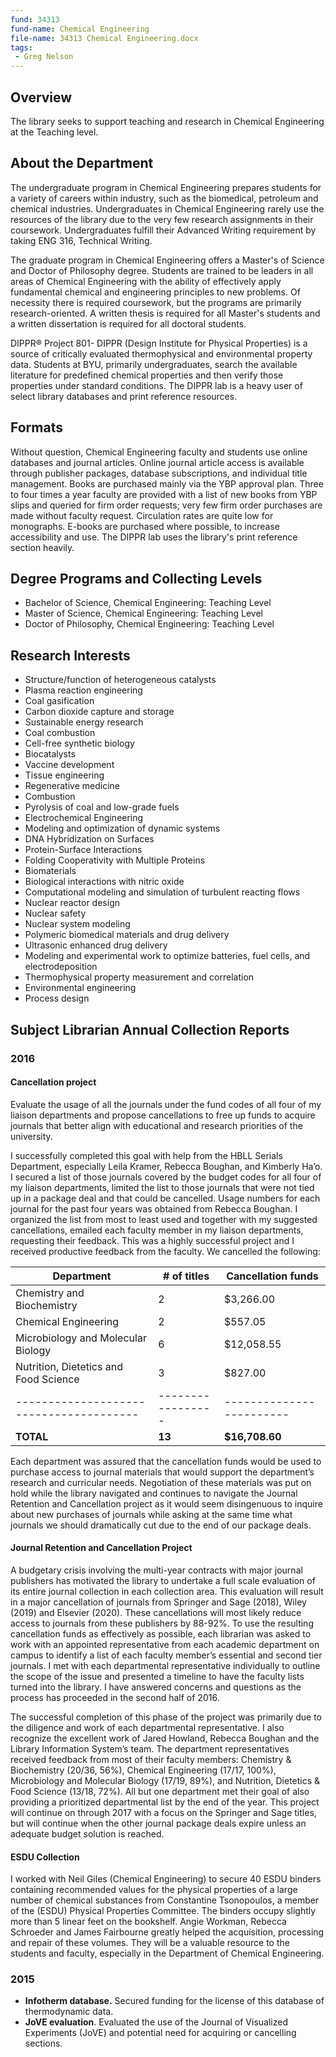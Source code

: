 ```yaml
---
fund: 34313
fund-name: Chemical Engineering
file-name: 34313 Chemical Engineering.docx
tags:
 - Greg Nelson
---
```


## Overview

The library seeks to support teaching and research in Chemical Engineering at the Teaching level.

## About the Department

The undergraduate program in Chemical Engineering prepares students for a variety of careers within industry, such as the biomedical, petroleum and chemical industries. Undergraduates in Chemical Engineering rarely use the resources of the library due to the very few research assignments in their coursework. Undergraduates fulfill their Advanced Writing requirement by taking ENG 316, Technical Writing.

The graduate program in Chemical Engineering offers a Master&#39;s of Science and Doctor of Philosophy degree. Students are trained to be leaders in all areas of Chemical Engineering with the ability of effectively apply fundamental chemical and engineering principles to new problems. Of necessity there is required coursework, but the programs are primarily research-oriented. A written thesis is required for all Master&#39;s students and a written dissertation is required for all doctoral students.

DIPPR® Project 801- DIPPR (Design Institute for Physical Properties) is a source of critically evaluated thermophysical and environmental property data. Students at BYU, primarily undergraduates, search the available literature for predefined chemical properties and then verify those properties under standard conditions. The DIPPR lab is a heavy user of select library databases and print reference resources.

## Formats

Without question, Chemical Engineering faculty and students use online databases and journal articles. Online journal article access is available through publisher packages, database subscriptions, and individual title management. Books are purchased mainly via the YBP approval plan. Three to four times a year faculty are provided with a list of new books from YBP slips and queried for firm order requests; very few firm order purchases are made without faculty request. Circulation rates are quite low for monographs. E-books are purchased where possible, to increase accessibility and use. The DIPPR lab uses the library&#39;s print reference section heavily.

## Degree Programs and Collecting Levels

- Bachelor of Science, Chemical Engineering: Teaching Level
- Master of Science, Chemical Engineering: Teaching Level
- Doctor of Philosophy, Chemical Engineering: Teaching Level

## Research Interests

- Structure/function of heterogeneous catalysts
- Plasma reaction engineering
- Coal gasification
- Carbon dioxide capture and storage
- Sustainable energy research
- Coal combustion
- Cell-free synthetic biology
- Biocatalysts
- Vaccine development
- Tissue engineering
- Regenerative medicine
- Combustion
- Pyrolysis of coal and low-grade fuels
- Electrochemical Engineering
- Modeling and optimization of dynamic systems
- DNA Hybridization on Surfaces
- Protein-Surface Interactions
- Folding Cooperativity with Multiple Proteins
- Biomaterials
- Biological interactions with nitric oxide
- Computational modeling and simulation of turbulent reacting flows
- Nuclear reactor design
- Nuclear safety
- Nuclear system modeling
- Polymeric biomedical materials and drug delivery
- Ultrasonic enhanced drug delivery
- Modeling and experimental work to optimize batteries, fuel cells, and electrodeposition
- Thermophysical property measurement and correlation
- Environmental engineering
- Process design

## Subject Librarian Annual Collection Reports

### 2016

#### Cancellation project

Evaluate the usage of all the journals under the fund codes of all four of my liaison departments and propose cancellations to free up funds to acquire journals that better align with educational and research priorities of the university. 

I successfully completed this goal with help from the HBLL Serials Department, especially Leila Kramer, Rebecca Boughan, and Kimberly Ha’o. I secured a list of those journals covered by the budget codes for all four of my liaison departments, limited the list to those journals that were not tied up in a package deal and that could be cancelled. Usage numbers for each journal for the past four years was obtained from Rebecca Boughan. I organized the list from most to least used and together with my suggested cancellations, emailed each faculty member in my liaison departments, requesting their feedback. This was a highly successful project and I received productive feedback from the faculty. We cancelled the following: 

| **Department**                        | **# of titles** | **Cancellation funds** |
|---------------------------------------|-----------------|------------------------|
| Chemistry and Biochemistry            | 2               | $3,266.00              |
| Chemical Engineering                  | 2               | $557.05                |
| Microbiology and Molecular Biology    | 6               | $12,058.55             |
| Nutrition, Dietetics and Food Science | 3               | $827.00                |
|---------------------------------------|-----------------|------------------------|
| **TOTAL**                             | **13**          | **$16,708.60**         |

Each department was assured that the cancellation funds would be used to purchase access to journal materials that would support the department’s research and curricular needs. Negotiation of these materials was put on hold while the library navigated and continues to navigate the Journal Retention and Cancellation project as it would seem disingenuous to inquire about new purchases of journals while asking at the same time what journals we should dramatically cut due to the end of our package deals.

#### Journal Retention and Cancellation Project

A budgetary crisis involving the multi-year contracts with major journal publishers has motivated the library to undertake a full scale evaluation of its entire journal collection in each collection area. This evaluation will result in a major cancellation of journals from Springer and Sage (2018), Wiley (2019) and Elsevier (2020). These cancellations will most likely reduce access to journals from these publishers by 88-92%. To use the resulting cancellation funds as effectively as possible, each librarian was asked to work with an appointed representative from each academic department on campus to identify a list of each faculty member’s essential and second tier journals. I met with each departmental representative individually to outline the scope of the issue and presented a timeline to have the faculty lists turned into the library. I have answered concerns and questions as the process has proceeded in the second half of 2016. 

The successful completion of this phase of the project was primarily due to the diligence and work of each departmental representative. I also recognize the excellent work of Jared Howland, Rebecca Boughan and the Library Information System’s team. The department representatives received feedback from most of their faculty members: Chemistry & Biochemistry (20/36, 56%), Chemical Engineering (17/17, 100%), Microbiology and Molecular Biology (17/19, 89%), and Nutrition, Dietetics & Food Science (13/18, 72%). All but one department met their goal of also providing a prioritized departmental list by the end of the year. This project will continue on through 2017 with a focus on the Springer and Sage titles, but will continue when the other journal package deals expire unless an adequate budget solution is reached.

#### ESDU Collection

I worked with Neil Giles (Chemical Engineering) to secure 40 ESDU binders containing recommended values for the physical properties of a large number of chemical substances from Constantine Tsonopoulos, a member of the (ESDU) Physical Properties Committee. The binders occupy slightly more than 5 linear feet on the bookshelf. Angie Workman, Rebecca Schroeder and James Fairbourne greatly helped the acquisition, processing and repair of these volumes. They will be a valuable resource to the students and faculty, especially in the Department of Chemical Engineering.

### 2015

- **Infotherm database.** Secured funding for the license of this database of thermodynamic data.
- **JoVE evaluation**. Evaluated the use of the Journal of Visualized Experiments (JoVE) and potential need for acquiring or cancelling sections.

